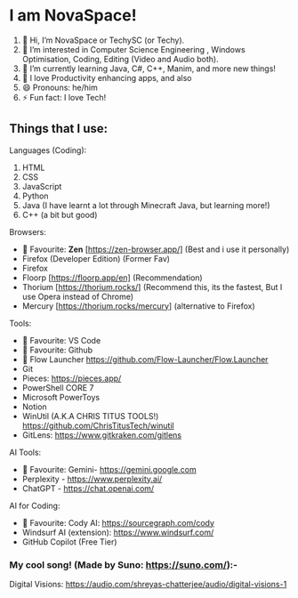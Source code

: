 # I am NovaSpace!

1. 👋 Hi, I’m NovaSpace or TechySC (or Techy). 
2. 👀 I’m interested in Computer Science Engineering , Windows Optimisation, Coding, Editing (Video and Audio both).
3. 🌱 I’m currently learning Java, C#, C++, Manim, and more new things!
4. 💙 I love Productivity enhancing apps, and also
5. 😄 Pronouns: he/him
6. ⚡ Fun fact: I love Tech!


## Things that I use:

Languages (Coding):
1. HTML
2. CSS
3. JavaScript
4. Python
5. Java (I have learnt a lot through Minecraft Java, but learning more!)
6. C++ (a bit but good)

Browsers:
- 💙 Favourite: __**Zen**__ [https://zen-browser.app/] (Best and i use it personally)
- Firefox (Developer Edition) (Former Fav)
- Firefox
- Floorp [https://floorp.app/en] (Recommendation)
- Thorium [https://thorium.rocks/] (Recommend this, its the fastest, But I use Opera instead of Chrome)
- Mercury [https://thorium.rocks/mercury] (alternative to Firefox)

Tools:
- 💙 Favourite: VS Code
- 💙 Favourite: Github
- 💙 Flow Launcher <https://github.com/Flow-Launcher/Flow.Launcher>
- Git
- Pieces: <https://pieces.app/>
- PowerShell CORE 7
- Microsoft PowerToys
- Notion
- WinUtil (A.K.A CHRIS TITUS TOOLS!) <https://github.com/ChrisTitusTech/winutil>
- GitLens: <https://www.gitkraken.com/gitlens>

AI Tools:
- 💙 Favourite: Gemini- <https://gemini.google.com>
- Perplexity - <https://www.perplexity.ai/>
- ChatGPT - <https://chat.openai.com/>

AI for Coding:
- 💙 Favourite: Cody AI: <https://sourcegraph.com/cody>
- Windsurf AI (extension): <https://www.windsurf.com/>
- GitHub Copilot (Free Tier)

### My cool song! (Made by Suno: <https://suno.com/>):-
Digital Visions: https://audio.com/shreyas-chatterjee/audio/digital-visions-1
<!---
TechySC23/TechySC23 is a ✨ special ✨ repository because its `README.md` (this file) appears on your GitHub profile.
You can click the Preview link to take a look at your changes.
--->
